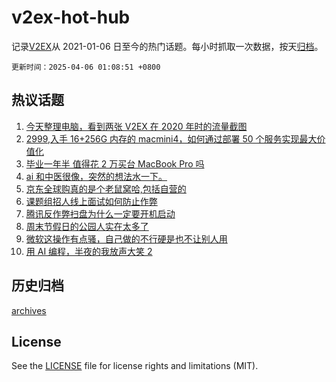 # v2ex-hot-hub

 记录[V2EX](https://www.v2ex.com/)从 2021-01-06 日至今的热门话题。每小时抓取一次数据，按天[归档](archives)。

`更新时间：2025-04-06 01:08:51 +0800`

## 热议话题

1. [今天整理电脑，看到两张 V2EX 在 2020 年时的流量截图](https://www.v2ex.com/t/1123362)
1. [2999,入手 16+256G 内存的 macmini4，如何通过部署 50 个服务实现最大价值化](https://www.v2ex.com/t/1123367)
1. [毕业一年半 值得花 2 万买台 MacBook Pro 吗](https://www.v2ex.com/t/1123427)
1. [ai 和中医很像，突然的想法水一下。](https://www.v2ex.com/t/1123428)
1. [京东全球购真的是个老鼠窝哈,包括自营的](https://www.v2ex.com/t/1123433)
1. [课题组招人线上面试如何防止作弊](https://www.v2ex.com/t/1123403)
1. [腾讯反作弊扫盘为什么一定要开机启动](https://www.v2ex.com/t/1123360)
1. [周末节假日的公园人实在太多了](https://www.v2ex.com/t/1123372)
1. [微软这操作有点骚，自己做的不行硬是也不让别人用](https://www.v2ex.com/t/1123378)
1. [用 AI 编程，半夜的我放声大笑 2](https://www.v2ex.com/t/1123397)

## 历史归档

[archives](archives)

## License

See the [LICENSE](LICENSE) file for license rights and limitations (MIT).
